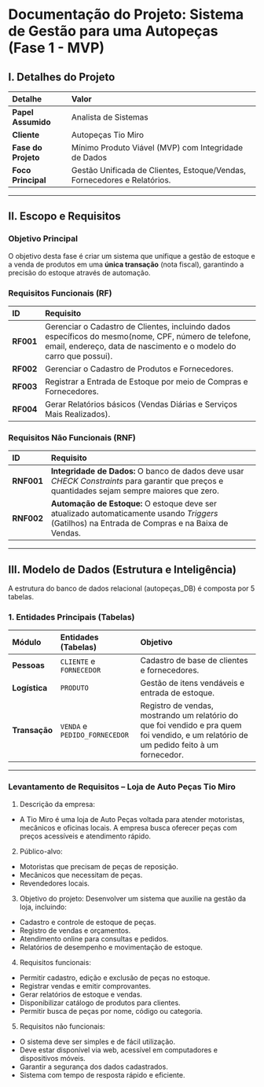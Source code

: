 # Documentação do Projeto: Sistema de Gestão para uma Autopeças (Fase 1 - MVP)

## I. Detalhes do Projeto

| Detalhe | Valor |
| :--- | :--- |
| **Papel Assumido** | Analista de Sistemas |
| **Cliente** | Autopeças Tio Miro |
| **Fase do Projeto** | Mínimo Produto Viável (MVP) com Integridade de Dados |
| **Foco Principal** | Gestão Unificada de Clientes, Estoque/Vendas, Fornecedores e Relatórios. |

---

## II. Escopo e Requisitos

### Objetivo Principal

O objetivo desta fase é criar um sistema que unifique a gestão de estoque e a venda de produtos em uma **única transação** (nota fiscal), garantindo a precisão do estoque através de automação.

### Requisitos Funcionais (RF)

| ID | Requisito |
| :--- | :--- |
| **RF001** | Gerenciar o Cadastro de Clientes, incluindo dados específicos do mesmo(nome, CPF, número de telefone, email, endereço, data de nascimento e o modelo do carro que possui). |
| **RF002** | Gerenciar o Cadastro de Produtos e Fornecedores. |
| **RF003** | Registrar a Entrada de Estoque por meio de Compras e Fornecedores. |
| **RF004** | Gerar Relatórios básicos (Vendas Diárias e Serviços Mais Realizados). |

### Requisitos Não Funcionais (RNF)

| ID | Requisito |
| :--- | :--- |
| **RNF001** | **Integridade de Dados:** O banco de dados deve usar *CHECK Constraints* para garantir que preços e quantidades sejam sempre maiores que zero. |
| **RNF002** | **Automação de Estoque:** O estoque deve ser atualizado automaticamente usando *Triggers* (Gatilhos) na Entrada de Compras e na Baixa de Vendas. |

---

## III. Modelo de Dados (Estrutura e Inteligência)

A estrutura do banco de dados relacional (autopeças\_DB) é composta por 5 tabelas.

### 1. Entidades Principais (Tabelas)

| Módulo | Entidades (Tabelas) | Objetivo |
| :--- | :--- | :--- |
| **Pessoas** | `CLIENTE` e `FORNECEDOR` | Cadastro de base de clientes e fornecedores. |
| **Logística** | `PRODUTO` | Gestão de itens vendáveis e entrada de estoque. |
| **Transação** | `VENDA` e `PEDIDO_FORNECEDOR` | Registro de vendas, mostrando um relatório do que foi vendido e pra quem foi vendido, e um relatório de um pedido feito à um fornecedor. |

---

### Levantamento de Requisitos – Loja de Auto Peças Tio Miro

1. Descrição da empresa:
- A Tio Miro é uma loja de Auto Peças voltada para atender motoristas, mecânicos e oficinas locais. A empresa busca oferecer peças com preços acessíveis e atendimento rápido.


2. Público-alvo:
- Motoristas que precisam de peças de reposição.
- Mecânicos que necessitam de peças.
- Revendedores locais.


3. Objetivo do projeto:
Desenvolver um sistema que auxilie na gestão da loja, incluindo:
- Cadastro e controle de estoque de peças.
- Registro de vendas e orçamentos.
- Atendimento online para consultas e pedidos.
- Relatórios de desempenho e movimentação de estoque.


4. Requisitos funcionais:
- Permitir cadastro, edição e exclusão de peças no estoque.
- Registrar vendas e emitir comprovantes.
- Gerar relatórios de estoque e vendas.
- Disponibilizar catálogo de produtos para clientes.
- Permitir busca de peças por nome, código ou categoria.


5. Requisitos não funcionais:
- O sistema deve ser simples e de fácil utilização.
- Deve estar disponível via web, acessível em computadores e dispositivos móveis.
- Garantir a segurança dos dados cadastrados.
- Sistema com tempo de resposta rápido e eficiente.